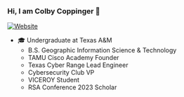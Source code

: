 ### Hi, I am Colby Coppinger 👋

[![Website](https://img.shields.io/website?color=blue&label=LinkedIn&logo=linkedin&up_message=colby-coppinger&url=https%3A%2F%2Fwww.linkedin.com)](www.linkedin.com/in/colby-coppinger)

- 🎓 Undergraduate at Texas A&M
	- B.S. Geographic Information Science & Technology
	- TAMU Cisco Academy Founder
	- Texas Cyber Range Lead Engineer
  - Cybersecurity Club VP
  - VICEROY Student
  - RSA Conference 2023 Scholar 
